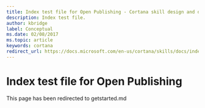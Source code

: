 ```yaml
---
title: Index test file for Open Publishing - Cortana skill design and development
description: Index test file.
author: kbridge
label: Conceptual
ms.date: 02/08/2017
ms.topic: article
keywords: cortana
redirect_url: https://docs.microsoft.com/en-us/cortana/skills/docs/index.md
---
```

# Index test file for Open Publishing
This page has been redirected to getstarted.md
